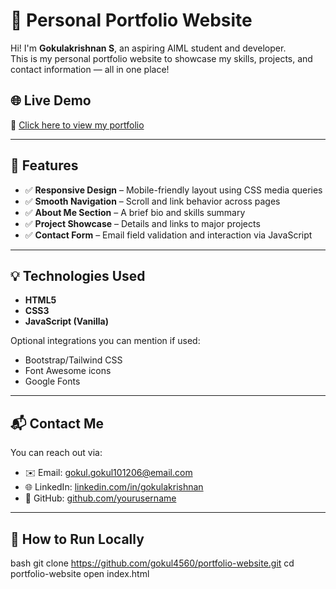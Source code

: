 # 💼 Personal Portfolio Website

Hi! I'm **Gokulakrishnan S**, an aspiring AIML student and developer.  
This is my personal portfolio website to showcase my skills, projects, and contact information — all in one place!

## 🌐 Live Demo

🔗 [Click here to view my portfolio](https://personal-portfolio-theta-beige.vercel.app/)  

---

## 📸 Features

- ✅ **Responsive Design** – Mobile-friendly layout using CSS media queries
- ✅ **Smooth Navigation** – Scroll and link behavior across pages
- ✅ **About Me Section** – A brief bio and skills summary
- ✅ **Project Showcase** – Details and links to major projects
- ✅ **Contact Form** – Email field validation and interaction via JavaScript

---

## 💡 Technologies Used

- **HTML5**
- **CSS3**
- **JavaScript (Vanilla)**

Optional integrations you can mention if used:
- Bootstrap/Tailwind CSS
- Font Awesome icons
- Google Fonts

---

## 📬 Contact Me

You can reach out via:

- ✉️ Email: gokul.gokul101206@email.com  
- 🌐 LinkedIn: [linkedin.com/in/gokulakrishnan](https://linkedin.com/in/gokulakrishnan)  
- 📂 GitHub: [github.com/yourusername](https://github.com/gokul4560)

---

## 📌 How to Run Locally

bash
git clone https://github.com/gokul4560/portfolio-website.git
cd portfolio-website
open index.html

